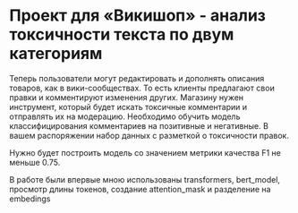 # Проект для «Викишоп» - анализ токсичности текста по двум категориям

Теперь пользователи могут редактировать и дополнять описания товаров, как в вики-сообществах. То есть клиенты предлагают свои правки и комментируют изменения других. Магазину нужен инструмент, который будет искать токсичные комментарии и отправлять их на модерацию.
Необходимо обучить модель классифицирования комментариев на позитивные и негативные. В вашем распоряжении набор данных с разметкой о токсичности правок.

Нужно будет построить модель со значением метрики качества F1 не меньше 0.75.

В работе были впервые мною использованы transformers, bert_model, просмотр длины токенов, создание attention_mask и разделение на embedings 
